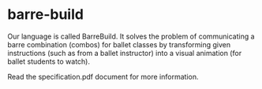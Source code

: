 # barre-build
Our language is called BarreBuild. It solves the problem of communicating a barre combination (combos) for ballet classes by transforming given instructions (such as from a ballet instructor) into a visual animation (for ballet students to watch).

Read the specification.pdf document for more information.